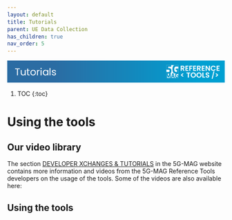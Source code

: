```yaml
---
layout: default
title: Tutorials
parent: UE Data Collection
has_children: true
nav_order: 5
---
```

<img src="../../assets/images/Banner_Tutorials.png" /> 

1. TOC
{:toc}

# Using the tools

## Our video library
The section [DEVELOPER XCHANGES & TUTORIALS](https://www.5g-mag.com/tutorials) in the 5G-MAG website contains more information and videos from the 5G-MAG Reference Tools developers on the usage of the tools. Some of the videos are also available here:

## Using the tools
